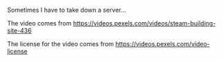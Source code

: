 Sometimes I have to take down a server...

The video comes from https://videos.pexels.com/videos/steam-building-site-436

The license for the video comes from https://videos.pexels.com/video-license
